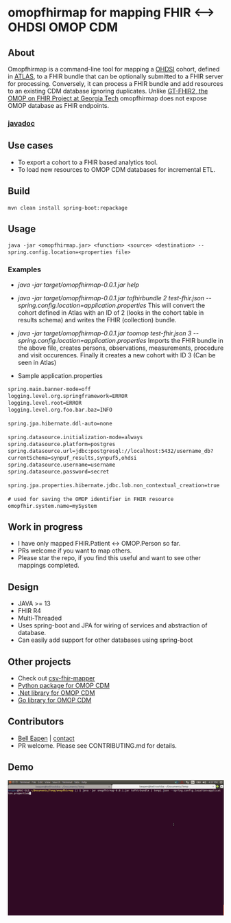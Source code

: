 # omopfhirmap for mapping FHIR <--> OHDSI OMOP CDM

## About

Omopfhirmap is a command-line tool for mapping a [OHDSI](https://www.ohdsi.org/) cohort, defined in [ATLAS](http://www.ohdsi.org/web/atlas/), to a FHIR bundle that can be optionally submitted to a FHIR server for processing. Conversely, it can process a FHIR bundle and add resources to an existing CDM database ignoring duplicates. Unlike [GT-FHIR2, the OMOP on FHIR Project at Georgia Tech](http://omoponfhir.org/) omopfhirmap does not expose OMOP database as FHIR endpoints. 

### [javadoc](https://e-health.github.io/omopfhirmap/index.html)

## Use cases

* To export a cohort to a FHIR based analytics tool.
* To load new resources to OMOP CDM databases for incremental ETL.

## Build

```
mvn clean install spring-boot:repackage

```

## Usage


```shell script
java -jar <omopfhirmap.jar> <function> <source> <destination> --spring.config.location=<properties file>
```
### Examples
* *java -jar target/omopfhirmap-0.0.1.jar help*

* *java -jar target/omopfhirmap-0.0.1.jar tofhirbundle 2 test-fhir.json --spring.config.location=application.properties*
This will convert the cohort defined in Atlas with an ID of 2 
(looks in the cohort table in results schema) and writes the FHIR (collection) bundle.

* *java -jar target/omopfhirmap-0.0.1.jar toomop test-fhir.json 3 --spring.config.location=application.properties*
Imports the FHIR bundle in the above file, creates persons, 
observations, measurements, procedure and visit occurences. 
Finally it creates a new cohort with ID 3 (Can be seen in Atlas)

* Sample application.properties

```
spring.main.banner-mode=off
logging.level.org.springframework=ERROR
logging.level.root=ERROR
logging.level.org.foo.bar.baz=INFO

spring.jpa.hibernate.ddl-auto=none

spring.datasource.initialization-mode=always
spring.datasource.platform=postgres
spring.datasource.url=jdbc:postgresql://localhost:5432/username_db?currentSchema=synpuf_results,synpuf5,ohdsi
spring.datasource.username=username
spring.datasource.password=secret

spring.jpa.properties.hibernate.jdbc.lob.non_contextual_creation=true

# used for saving the OMOP identifier in FHIR resource
omopfhir.system.name=mySystem
```
## Work in progress

* I have only mapped FHIR.Patient <-> OMOP.Person so far.
* PRs welcome if you want to map others.
* Please star the repo, if you find this useful and want to see other mappings completed.

## Design

* JAVA >= 13
* FHIR R4
* Multi-Threaded
* Uses spring-boot and JPA for wiring of services and abstraction of database.
* Can easily add support for other databases using spring-boot

## Other projects

* Check out [csv-fhir-mapper](https://github.com/E-Health/goscar-export)
* [Python package for OMOP CDM](https://github.com/dermatologist/pyomop)
* [.Net library for OMOP CDM](https://github.com/dermatologist/omopcdm-dot-net)
* [Go library for OMOP CDM](https://github.com/E-Health/gocdm)

## Contributors

* [Bell Eapen](https://nuchange.ca) | [contact](https://nuchange.ca/contact) 
* PR welcome. Please see CONTRIBUTING.md for details.

## Demo

[![omopfhirmap](https://github.com/E-Health/omopfhirmap/blob/develop/notes/omopfhirmap.gif)](https://github.com/E-Health/omopfhirmap/blob/develop/notes/omopfhirmap.gif)
